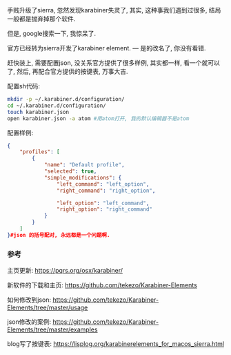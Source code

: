 手贱升级了sierra, 忽然发现karabiner失灵了, 其实, 这种事我们遇到过很多, 结局一般都是抛弃掉那个软件. 

但是, google搜索一下, 我惊呆了.

官方已经转为sierra开发了karabiner element. — 是的改名了, 你没有看错.

赶快装上, 需要配置json, 没关系官方提供了很多样例, 其实都一样, 看一个就可以了, 然后, 再配合官方提供的按键表, 万事大吉.

配置sh代码:

```sh
mkdir -p ~/.karabiner.d/configuration/
cd ~/.karabiner.d/configuration/
touch karabiner.json
open karabiner.json -a atom #用atom打开, 我的默认编辑器不是atom
```

配置样例:

```json
{
    "profiles": [
        {
            "name": "Default profile",
            "selected": true,
            "simple_modifications": {
                "left_command": "left_option",
                "right_command": "right_option",

                "left_option": "left_command",
                "right_option": "right_command"
            }
        }
    ]
}#json 的括号配对, 永远都是一个问题啊.
```



### 参考

主页更新: https://pqrs.org/osx/karabiner/

新软件的下载和主页: https://github.com/tekezo/Karabiner-Elements

如何修改到json: https://github.com/tekezo/Karabiner-Elements/tree/master/usage

json修改的案例: https://github.com/tekezo/Karabiner-Elements/tree/master/examples

blog写了按键表:  https://lisplog.org/karabinerelements_for_macos_sierra.html